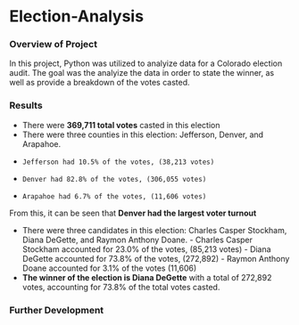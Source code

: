 # Election-Analysis

### Overview of Project 
In this project, Python was utilized to analyize data for a Colorado election audit. The goal was the analyize the data in order to state the winner, as well as provide a breakdown of the votes casted. 

### Results 
- There were **369,711 total votes** casted in this election
- There were three counties in this election: Jefferson, Denver, and Arapahoe. 
-     Jefferson had 10.5% of the votes, (38,213 votes)
-     Denver had 82.8% of the votes, (306,055 votes)
-     Arapahoe had 6.7% of the votes, (11,606 votes) 
From this, it can be seen that **Denver had the largest voter turnout** 
- There were three candidates in this election: Charles Casper Stockham, Diana DeGette, and Raymon Anthony Doane. 
      - Charles Casper Stockham accounted for 23.0% of the votes, (85,213 votes)
      - Diana DeGette accounted for 73.8% of the votes, (272,892)
      - Raymon Anthony Doane accounted for 3.1% of the votes (11,606)
- **The winner of the election is Diana DeGette** with a total of 272,892 votes, accounting for 73.8% of the total votes casted. 

### Further Development 
